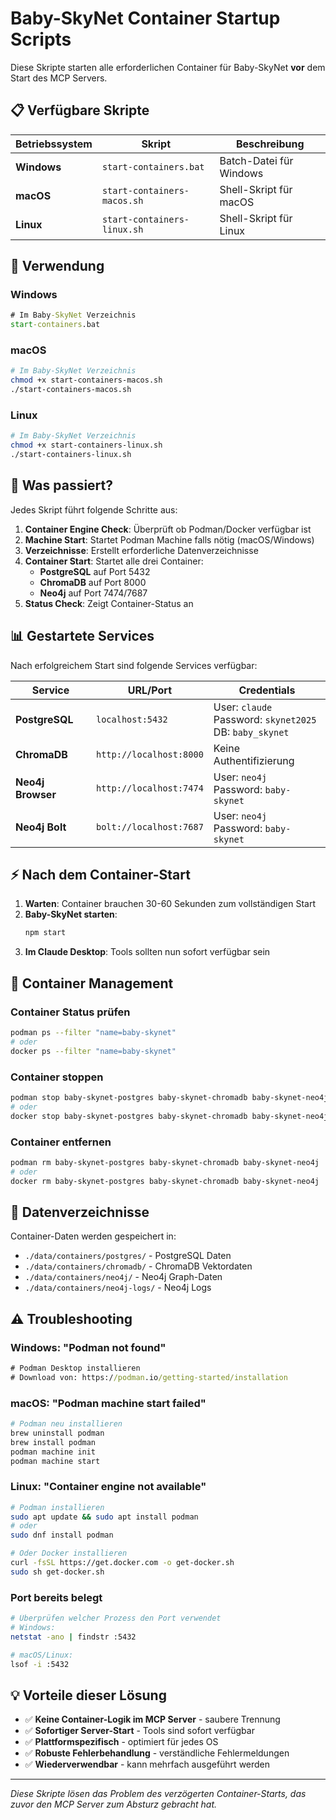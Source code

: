 # Baby-SkyNet Container Startup Scripts

Diese Skripte starten alle erforderlichen Container für Baby-SkyNet **vor** dem Start des MCP Servers.

## 📋 Verfügbare Skripte

| Betriebssystem | Skript | Beschreibung |
|----------------|--------|--------------|
| **Windows** | `start-containers.bat` | Batch-Datei für Windows |
| **macOS** | `start-containers-macos.sh` | Shell-Skript für macOS |
| **Linux** | `start-containers-linux.sh` | Shell-Skript für Linux |

## 🚀 Verwendung

### Windows
```cmd
# Im Baby-SkyNet Verzeichnis
start-containers.bat
```

### macOS
```bash
# Im Baby-SkyNet Verzeichnis
chmod +x start-containers-macos.sh
./start-containers-macos.sh
```

### Linux
```bash
# Im Baby-SkyNet Verzeichnis
chmod +x start-containers-linux.sh
./start-containers-linux.sh
```

## 🐳 Was passiert?

Jedes Skript führt folgende Schritte aus:

1. **Container Engine Check**: Überprüft ob Podman/Docker verfügbar ist
2. **Machine Start**: Startet Podman Machine falls nötig (macOS/Windows)
3. **Verzeichnisse**: Erstellt erforderliche Datenverzeichnisse
4. **Container Start**: Startet alle drei Container:
   - **PostgreSQL** auf Port 5432
   - **ChromaDB** auf Port 8000  
   - **Neo4j** auf Port 7474/7687
5. **Status Check**: Zeigt Container-Status an

## 📊 Gestartete Services

Nach erfolgreichem Start sind folgende Services verfügbar:

| Service | URL/Port | Credentials |
|---------|----------|-------------|
| **PostgreSQL** | `localhost:5432` | User: `claude`<br>Password: `skynet2025`<br>DB: `baby_skynet` |
| **ChromaDB** | `http://localhost:8000` | Keine Authentifizierung |
| **Neo4j Browser** | `http://localhost:7474` | User: `neo4j`<br>Password: `baby-skynet` |
| **Neo4j Bolt** | `bolt://localhost:7687` | User: `neo4j`<br>Password: `baby-skynet` |

## ⚡ Nach dem Container-Start

1. **Warten**: Container brauchen 30-60 Sekunden zum vollständigen Start
2. **Baby-SkyNet starten**: 
   ```bash
   npm start
   ```
3. **Im Claude Desktop**: Tools sollten nun sofort verfügbar sein

## 🔧 Container Management

### Container Status prüfen
```bash
podman ps --filter "name=baby-skynet"
# oder
docker ps --filter "name=baby-skynet"
```

### Container stoppen
```bash
podman stop baby-skynet-postgres baby-skynet-chromadb baby-skynet-neo4j
# oder
docker stop baby-skynet-postgres baby-skynet-chromadb baby-skynet-neo4j
```

### Container entfernen
```bash
podman rm baby-skynet-postgres baby-skynet-chromadb baby-skynet-neo4j
# oder
docker rm baby-skynet-postgres baby-skynet-chromadb baby-skynet-neo4j
```

## 📁 Datenverzeichnisse

Container-Daten werden gespeichert in:
- `./data/containers/postgres/` - PostgreSQL Daten
- `./data/containers/chromadb/` - ChromaDB Vektordaten
- `./data/containers/neo4j/` - Neo4j Graph-Daten
- `./data/containers/neo4j-logs/` - Neo4j Logs

## ⚠️ Troubleshooting

### Windows: "Podman not found"
```cmd
# Podman Desktop installieren
# Download von: https://podman.io/getting-started/installation
```

### macOS: "Podman machine start failed"
```bash
# Podman neu installieren
brew uninstall podman
brew install podman
podman machine init
podman machine start
```

### Linux: "Container engine not available"
```bash
# Podman installieren
sudo apt update && sudo apt install podman
# oder
sudo dnf install podman

# Oder Docker installieren
curl -fsSL https://get.docker.com -o get-docker.sh
sudo sh get-docker.sh
```

### Port bereits belegt
```bash
# Überprüfen welcher Prozess den Port verwendet
# Windows:
netstat -ano | findstr :5432

# macOS/Linux:
lsof -i :5432
```

## 💡 Vorteile dieser Lösung

- ✅ **Keine Container-Logik im MCP Server** - saubere Trennung
- ✅ **Sofortiger Server-Start** - Tools sind sofort verfügbar  
- ✅ **Plattformspezifisch** - optimiert für jedes OS
- ✅ **Robuste Fehlerbehandlung** - verständliche Fehlermeldungen
- ✅ **Wiederverwendbar** - kann mehrfach ausgeführt werden

---

*Diese Skripte lösen das Problem des verzögerten Container-Starts, das zuvor den MCP Server zum Absturz gebracht hat.*
